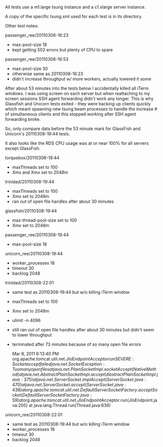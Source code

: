 All tests use a m1.large tsung instance and a c1.xlarge server
instance.

A copy of the specific tsung.xml used for each test is in its
directory.


Other test notes:

passenger_ree/20110308-16:23
* max-pool-size 18
* kept getting 502 errors but plenty of CPU to spare

passenger_ree/20110308-16:53
* max-pool-size 30
* otherwise same as 20110308-16:23
* didn't increase throughput w/ more workers, actually
  lowered it some



After about 53 minutes into the tests below I accidentally killed all
iTerm windows. I was using screen on each server but when reattaching
to my screen sessions SSH agent forwarding didn't work any
longer. This is why Glassfish and Unicorn tests exited - they were
backing up clients quickly which meant spawning new tsung beam
processes to handle the increase # of simultaneous clients and this
stopped working after SSH agent forwarding broke.

So, only compare data before the 53 minute mark for GlassFish and
Unicorn's 20110308-19:44 tests.

It also looks like the RDS CPU usage was at or near 100% for all
servers except GlassFish.

torquebox/20110308-19:44
* maxThreads set to 100
* Xms and Xmx set to 2048m

trinidad/20110308-19:44
* maxThreads set to 100
* Xmx set to 2048m
* ran out of open file handles after about 30 minutes

glassfish/20110308-19:44
* max-thread-pool-size set to 100
* Xmx set to 2048m

passenger_ree/20110308-19:44
* max-pool-size 18

unicorn_ree/20110308-19:44
* worker_processes 18
* timeout 30
* backlog 2048



trinidad/20110308-22:01
* same test as 20110308-19:44 but w/o killing iTerm window
* maxThreads set to 100
* Xmx set to 2048m
* ulimit -n 4096
* still ran out of open file handles after about 30 minutes
  but didn't seem to lower throughput
* terminated after 73 minutes because of so many open file errors

    Mar 8, 2011 6:13:40 PM org.apache.tomcat.util.net.JIoEndpoint$Acceptor run
    SEVERE: Socket accept failed
    java.net.SocketException: Too many open files
            at java.net.PlainSocketImpl.socketAccept(Native Method)
            at java.net.AbstractPlainSocketImpl.accept(AbstractPlainSocketImpl.java:375)
            at java.net.ServerSocket.implAccept(ServerSocket.java:470)
            at java.net.ServerSocket.accept(ServerSocket.java:438)
            at org.apache.tomcat.util.net.DefaultServerSocketFactory.acceptSocket(DefaultServerSocketFactory.java:59)
            at org.apache.tomcat.util.net.JIoEndpoint$Acceptor.run(JIoEndpoint.java:205)
            at java.lang.Thread.run(Thread.java:636)


unicorn_ree/20110308-22:01
* same test as 20110308-19:44 but w/o killing iTerm window
* worker_processes 18
* timeout 30
* backlog 2048
